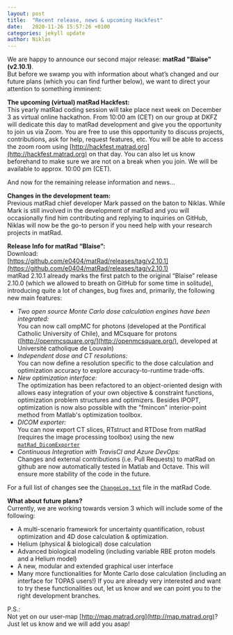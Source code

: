 ```yaml
---
layout: post
title:  "Recent release, news & upcoming Hackfest"
date:   2020-11-26 15:57:26 +0100
categories: jekyll update
author: Niklas
---
```


We are happy to announce our second major release: **matRad "Blaise" (v2.10.1)**.    
But before we swamp you with information about what’s changed and our future plans (which you can find further below), we want to direct your attention to something imminent:

**The upcoming (virtual) matRad Hackfest:**     
This yearly matRad coding session will take place next week on December 3 as virtual online hackathon. From 10:00 am (CET) on our group at DKFZ will dedicate this day to matRad development and give you the opportunity to join us via Zoom. You are free to use this opportunity to discuss projects, contributions, ask for help, request features, etc. You will be able to access the zoom room using [http://hackfest.matrad.org](http://hackfest.matrad.org) on that day. You can also let us know beforehand to make sure we are not on a break when you join. We will be available to approx. 10:00 pm (CET).

And now for the remaining release information and news…

**Changes in the development team:**    
Previous matRad chief developer Mark passed on the baton to Niklas. While Mark is still involved in the development of matRad and you will occasionally find him contributing and replying to inquiries on GitHub, Niklas will now be the go-to person if you need help with your research projects in matRad.

**Release Info for matRad “Blaise”:**   
Download:    
[https://github.com/e0404/matRad/releases/tag/v2.10.1](https://github.com/e0404/matRad/releases/tag/v2.10.1)     
matRad 2.10.1 already marks the first patch to the original “Blaise” release 2.10.0 (which we allowed to breath on GitHub for some time in solitude), introducing quite a lot of changes, bug fixes and, primarily, the following new main features:    
- _Two open source Monte Carlo dose calculation engines have been integrated:_   
You can now call ompMC for photons (developed at the Pontifical Catholic University of Chile), and MCsquare for protons ([http://openmcsquare.org/](http://openmcsquare.org/), developed at Université catholique de Louvain)    
- _Independent dose and CT resolutions:_       
You can now define a resolution specific to the dose calculation and optimization accuracy to explore accuracy-to-runtime trade-offs.     
- _New optimization interface:_        
The optimization has been refactored to an object-oriented design with allows easy integration of your own objective & constraint functions, optimization problem structures and optimizers. Besides IPOPT, optimization is now also possible with the "fmincon" interior-point method from Matlab's optimization toolbox.    
- _DICOM exporter:_     
You can now export CT slices, RTstruct and RTDose from matRad (requires the image processing toolbox) using the new [```matRad_DicomExporter```](https://github.com/e0404/matRad/tree/v2.10.1/dicom/%40matRad_DicomExporter)    
- _Continuous Integration with TravisCI and Azure DevOps:_       
Changes and external contributions (i.e. Pull Requests) to matRad on github are now automatically tested in Matlab and Octave. This will ensure more stability of the code in the future.     

For a full list of changes see the [```ChangeLog.txt```](https://github.com/e0404/matRad/blob/v2.10.1/ChangeLog.txt) file in the matRad Code.

**What about future plans?**      
Currently, we are working towards version 3 which will include some of the following:       
- A multi-scenario framework for uncertainty quantification, robust optimization and 4D dose calculation & optimization.    
- Helium (physical & biological) dose calculation    
- Advanced biological modeling (including variable RBE proton models and a Helium model)     
- A new, modular and extended graphical user interface    
- Many more functionalities for Monte Carlo dose calculation (including an interface for TOPAS users!) 
If you are already very interested and want to try these functionalities out, let us know and we can point you to the right development branches.


P.S.:    
Not yet on our user-map [http://map.matrad.org](http://map.matrad.org)? Just let us know and we will add you asap!  
